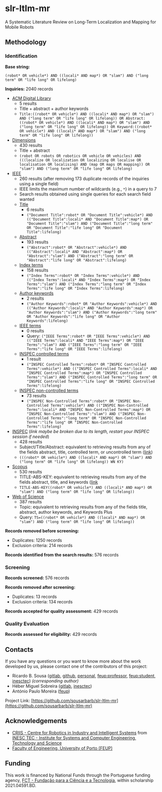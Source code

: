# slr-ltlm-mr
A Systematic Literature Review on Long-Term Localization and Mapping for Mobile Robots

## Methodology

### Identification

**Base string:**

`(robot* OR vehicle*) AND ((locali* AND map*) OR "slam") AND ("long term" OR "life long" OR lifelong)`

**Inquiries:** 2040 records

- [ACM Digital Library](https://dl.acm.org/action/doSearch?fillQuickSearch=false&target=advanced&expand=dl&AllField=Title%3A%28%28robot*+OR+vehicle*%29+AND+%28%28locali*+AND+map*%29+OR+%22slam%22%29+AND+%28%22long+term%22+OR+%22life+long%22+OR+lifelong%29%29+OR+Abstract%3A%28%28robot*+OR+vehicle*%29+AND+%28%28locali*+AND+map*%29+OR+%22slam%22%29+AND+%28%22long+term%22+OR+%22life+long%22+OR+lifelong%29%29+OR+Keyword%3A%28%28robot*+OR+vehicle*%29+AND+%28%28locali*+AND+map*%29+OR+%22slam%22%29+AND+%28%22long+term%22+OR+%22life+long%22+OR+lifelong%29%29)
  - 5 results
  - Title + abstract + author keywords
  - `Title:((robot* OR vehicle*) AND ((locali* AND map*) OR "slam") AND ("long term" OR "life long" OR lifelong)) OR Abstract:((robot* OR vehicle*) AND ((locali* AND map*) OR "slam") AND ("long term" OR "life long" OR lifelong)) OR Keyword:((robot* OR vehicle*) AND ((locali* AND map*) OR "slam") AND ("long term" OR "life long" OR lifelong))`
- [Dimensions](https://app.dimensions.ai/discover/publication?search_mode=content&search_text=(robot%20OR%20robots%20OR%20robotics%20OR%20vehicle%20OR%20vehicles)%20AND%20(((localize%20OR%20localization%20OR%20localizing%20OR%20localise%20OR%20localisation%20OR%20localising)%20AND%20(map%20OR%20maps%20OR%20mapping))%20OR%20%22slam%22)%20AND%20(%22long%20term%22%20OR%20%22life%20long%22%20OR%20lifelong)&search_type=kws&search_field=text_search)
  - 430 results
  - Title + abstract
  - `(robot OR robots OR robotics OR vehicle OR vehicles) AND (((localize OR localization OR localizing OR localise OR localisation OR localising) AND (map OR maps OR mapping)) OR "slam") AND ("long term" OR "life long" OR lifelong)`
- [IEEE](https://ieeexplore.ieee.org/search/advanced)
  - 260 results (after removing 173 duplicate records of the inquiries using a
    single field)
  - IEEE limits the maximum number of wildcards (e.g., `*`) in a query to 7
  - Search results obtained using single queries for each search field wanted
  - [Title](https://ieeexplore.ieee.org/search/searchresult.jsp?action=search&matchBoolean=true&newsearch=true&queryText=((%22Document%20Title%22:robot*%20OR%20%22Document%20Title%22:vehicle*)%20AND%20((%22Document%20Title%22:locali*%20AND%20%22Document%20Title%22:map*)%20OR%20%22Document%20Title%22:%22slam%22)%20AND%20(%22Document%20Title%22:%22long%20term%22%20OR%20%22Document%20Title%22:%22life%20long%22%20OR%20%22Document%20Title%22:lifelong)))
    - 6 results
    - `("Document Title":robot* OR "Document Title":vehicle*) AND (("Document Title":locali* AND "Document Title":map*) OR "Document Title":"slam") AND ("Document Title":"long term" OR "Document Title":"life long" OR "Document Title":lifelong)`
  - [Abstract](https://ieeexplore.ieee.org/search/searchresult.jsp?action=search&matchBoolean=true&newsearch=true&queryText=((%22Abstract%22:robot*%20OR%20%22Abstract%22:vehicle*)%20AND%20((%22Abstract%22:locali*%20AND%20%22Abstract%22:map*)%20OR%20%22Abstract%22:%22slam%22)%20AND%20(%22Abstract%22:%22long%20term%22%20OR%20%22Abstract%22:%22life%20long%22%20OR%20%22Abstract%22:lifelong))&highlight=true&returnFacets=ALL&returnType=SEARCH&matchPubs=true&rowsPerPage=100&pageNumber=1)
    - 193 results
    - `("Abstract":robot* OR "Abstract":vehicle*) AND (("Abstract":locali* AND "Abstract":map*) OR "Abstract":"slam") AND ("Abstract":"long term" OR "Abstract":"life long" OR "Abstract":lifelong)`
  - [Index terms](https://ieeexplore.ieee.org/search/searchresult.jsp?action=search&matchBoolean=true&newsearch=true&queryText=((%22Index%20Terms%22:robot*%20OR%20%22Index%20Terms%22:vehicle*)%20AND%20((%22Index%20Terms%22:locali*%20AND%20%22Index%20Terms%22:map*)%20OR%20%22Index%20Terms%22:%22slam%22)%20AND%20(%22Index%20Terms%22:%22long%20term%22%20OR%20%22Index%20Terms%22:%22life%20long%22%20OR%20%22Index%20Terms%22:lifelong))&highlight=true&returnFacets=ALL&returnType=SEARCH&matchPubs=true&rowsPerPage=100&pageNumber=1)
    - 158 results
    - `("Index Terms":robot* OR "Index Terms":vehicle*) AND (("Index Terms":locali* AND "Index Terms":map*) OR "Index Terms":"slam") AND ("Index Terms":"long term" OR "Index Terms":"life long" OR "Index Terms":lifelong)`
  - [Author keywords](https://ieeexplore.ieee.org/search/searchresult.jsp?action=search&matchBoolean=true&newsearch=true&queryText=((%22Author%20Keywords%22:robot*%20OR%20%22Author%20Keywords%22:vehicle*)%20AND%20((%22Author%20Keywords%22:locali*%20AND%20%22Author%20Keywords%22:map*)%20OR%20%22Author%20Keywords%22:%22slam%22)%20AND%20(%22Author%20Keywords%22:%22long%20term%22%20OR%20%22Author%20Keywords%22:%22life%20long%22%20OR%20%22Author%20Keywords%22:lifelong)))
    - 2 results
    - `("Author Keywords":robot* OR "Author Keywords":vehicle*) AND (("Author Keywords":locali* AND "Author Keywords":map*) OR "Author Keywords":"slam") AND ("Author Keywords":"long term" OR "Author Keywords":"life long" OR "Author Keywords":lifelong)`
  - [IEEE terms](https://ieeexplore.ieee.org/search/searchresult.jsp?action=search&matchBoolean=true&newsearch=true&queryText=((%22IEEE%20Terms%22:robot*%20OR%20%22IEEE%20Terms%22:vehicle*)%20AND%20((%22IEEE%20Terms%22:locali*%20AND%20%22IEEE%20Terms%22:map*)%20OR%20%22IEEE%20Terms%22:%22slam%22)%20AND%20(%22IEEE%20Terms%22:%22long%20term%22%20OR%20%22IEEE%20Terms%22:%22life%20long%22%20OR%20%22IEEE%20Terms%22:lifelong)))
    - 0 results
    - Query: `("IEEE Terms":robot* OR "IEEE Terms":vehicle*) AND (("IEEE Terms":locali* AND "IEEE Terms":map*) OR "IEEE Terms":"slam") AND ("IEEE Terms":"long term" OR "IEEE Terms":"life long" OR "IEEE Terms":lifelong)`
  - [INSPEC controlled terms](https://ieeexplore.ieee.org/search/searchresult.jsp?action=search&matchBoolean=true&newsearch=true&queryText=((%22INSPEC%20Controlled%20Terms%22:robot*%20OR%20%22INSPEC%20Controlled%20Terms%22:vehicle*)%20AND%20((%22INSPEC%20Controlled%20Terms%22:locali*%20AND%20%22INSPEC%20Controlled%20Terms%22:map*)%20OR%20%22INSPEC%20Controlled%20Terms%22:%22slam%22)%20AND%20(%22INSPEC%20Controlled%20Terms%22:%22long%20term%22%20OR%20%22INSPEC%20Controlled%20Terms%22:%22life%20long%22%20OR%20%22INSPEC%20Controlled%20Terms%22:lifelong)))
    - 1 result
    - `("INSPEC Controlled Terms":robot* OR "INSPEC Controlled Terms":vehicle*) AND (("INSPEC Controlled Terms":locali* AND "INSPEC Controlled Terms":map*) OR "INSPEC Controlled Terms":"slam") AND ("INSPEC Controlled Terms":"long term" OR "INSPEC Controlled Terms":"life long" OR "INSPEC Controlled Terms":lifelong)`
  - [INSPEC non-controlled terms](https://ieeexplore.ieee.org/search/searchresult.jsp?action=search&matchBoolean=true&newsearch=true&queryText=((%22INSPEC%20Non-Controlled%20Terms%22:robot*%20OR%20%22INSPEC%20Non-Controlled%20Terms%22:vehicle*)%20AND%20((%22INSPEC%20Non-Controlled%20Terms%22:locali*%20AND%20%22INSPEC%20Non-Controlled%20Terms%22:map*)%20OR%20%22INSPEC%20Non-Controlled%20Terms%22:%22slam%22)%20AND%20(%22INSPEC%20Non-Controlled%20Terms%22:%22long%20term%22%20OR%20%22INSPEC%20Non-Controlled%20Terms%22:%22life%20long%22%20OR%20%22INSPEC%20Non-Controlled%20Terms%22:lifelong))&highlight=true&returnFacets=ALL&returnType=SEARCH&matchPubs=true&rowsPerPage=75&pageNumber=1)
    - 73 results
    - `("INSPEC Non-Controlled Terms":robot* OR "INSPEC Non-Controlled Terms":vehicle*) AND (("INSPEC Non-Controlled Terms":locali* AND "INSPEC Non-Controlled Terms":map*) OR "INSPEC Non-Controlled Terms":"slam") AND ("INSPEC Non-Controlled Terms":"long term" OR "INSPEC Non-Controlled Terms":"life long" OR "INSPEC Non-Controlled Terms":lifelong)`
- [INSPEC](https://www.engineeringvillage.com/search/submitlink.url?sd=H4sIAAAAAAAAAKVVzW8bRRQf56Ox8%2BGmLULigGTllEbCS1yJFiEOIQlgZbFJUoqSnMazY3va2Z3tzKw%2FKELw%2F8CBO1f%2BAMqBG1eEEBJHjrw3u7OxnR4qMVI%2Bfr%2F33sz73u%2F%2FJqtGkw%2BZips8GYiEcy2SwUhISQe8CXSskqbhVLNh83nG9bR57gA3x4kVdvoRp8mLRrTym%2Fj13yVCJv%2FrLmr4T3%2F9%2BM8v1d%2B%2FXiKdNrnV7fcNt5fkzVzxU2Gs0tMzzpSO4OpLUu9zy4YdOhIDCqJLcm8oBkMJPxbkxwntSR5dkjsiYTKLeDezaWZP%2BNRckk1hDiTXtjtOuG6TzYSOjqilhypLbJtUU%2FD5XHzFQVHzPgSTuwCKBsKispPFPbTbzgCjYQ%2B8j6l5FpJ1yhg3JqKWW7IdPqUjGmRWyADU%2BAchqVF89%2BCL9pEld3OxpMkgOLeYL1DYcgpHwjj3n5NvyHJINhwZwhXGFtQqlTLqFaBKM6uM5bHHPaUkVGd%2FAbccviqxseTe1au82PAKwBR3vNHLpOSQ2kPNqRUqwYhQthSSbS8LFXOywuYWY6EoXb7D1IjrzyG5C2rrkC76sdIxtd7BqMgq4pWQ3PYYEpNKOi0MN6OZ5PvERDzK0gLUHTjUwmLhzHxJ0DWIdc3plLmsR8IwkUoou52mvHypeBh7t%2BQUy2Ke2CeCjxe5Gdt6pMaJVDSaCRFyA49Cg%2FsUQAhCujJ7q2tmzLmPbo0n0QV0o0%2BpSCCymEcCizHjWxXrmUGqC7yVDqdGMCpPZ5RuO4sz1%2BLOZ9IOYVSDmxMc5BMc5BMcaOjDgEkBNkGsIi6D9un8VdhD%2BewYS5n3HsbJZNIahoO2wIGe9d7WdF9PmJLS%2BKIaOiqnoerAdfdVc6%2FaXr6e4w6N%2FX0bOfMlrI79m1TrJvWg6MMZyhStuJVT6VBD35n5J2eKDk4xbPH9BdxawA%2Bub3DYD9xVqeEfrsFzBnAZ54pRZbes4%2F%2FdFPUtefh6VXTVD85LQ5wFvCYSvr1qUBRtZ%2FqtZrKeK54PfMviNsCKP76OvQbjhLuqo0oCFuUx9rNvfiSED2RtJIyAdeeFk9kmrU3heQ3d7MXrSBguITuOmaQETqVCXnHg%2B1bHgW%2FiwDdxYw2fflc5ubBvLcMHKx1XwfDbl7s%2FdycpHEuWVJL6k2m%2FHJs4TM1iOf7w8skff7794hP84uHLFUsqrdT9whuqne47Yfuz9uMbYBm%2BaPBnpfVuqzUvw4Oh3HVZrc15ZUm0q1VP2b1G96wx4kPBJN%2B73zjoHDV2dyUsUin2HIppCjwo7RhJ451CZUeqZNDAJbHjZFL0eQM5BxEhuJ%2BHv3qaCfYM0nBykeZMTUOiRzRhHLMTjcH%2F%2FUfvv7fgP4i6mLj%2FAHhEW31TCAAA)
  (_link maybe be broken due to its length, restart your INSPEC
  session if needed_)
  - 428 results
  - Subject/Title/Abstract: equivalent to retrieving results from any of the
    fields abstract, title, controlled term, or uncontrolled term
    ([link](https://service.elsevier.com/app/answers/detail/a_id/25647/supporthub/engineering-village/#panel10))
  - `(((robot* OR vehicle*) AND ((locali* AND map*) OR "slam") AND ("long term" OR "life long" OR lifelong)) WN KY)`
- [Scopus](https://www.scopus.com/results/results.uri?sort=plf-f&src=s&st1=%28robot*+OR+vehicle*%29+AND+%28%28locali*+AND+map*%29+OR+%22slam%22%29+AND+%28%22long+term%22+OR+%22life+long%22+OR+lifelong%29&sid=ab05b8cb41e4e85b9b1f90ec80501dac&sot=b&sdt=b&sl=115&s=TITLE-ABS-KEY%28%28robot*+OR+vehicle*%29+AND+%28%28locali*+AND+map*%29+OR+%22slam%22%29+AND+%28%22long+term%22+OR+%22life+long%22+OR+lifelong%29%29&origin=searchbasic&editSaveSearch=&yearFrom=Before+1960&yearTo=Present)
  - 530 results
  - TITLE-ABS-KEY: equivalent to retrieving results from any of the fields
    abstract, title, and keywords
    ([link](https://service.elsevier.com/app/answers/detail/a_id/11236/supporthub/scopus/kw/TITLE-ABS-KEY/)
  - `TITLE-ABS-KEY((robot* OR vehicle*) AND ((locali* AND map*) OR "slam") AND ("long term" OR "life long" OR lifelong))`
- [Web of Science](https://www.webofscience.com/wos/woscc/summary/08d9d511-f688-4cb4-bee0-195db4f123b4-388d46fe/relevance/1)
  - 387 results
  - Topic: equivalent to retrieving results from any of the fields title,
    abstract, author keywords, and Keywords Plus
  - Query: `TS=((robot* OR vehicle*) AND ((locali* AND map*) OR "slam") AND ("long term" OR "life long" OR lifelong))`

**Records removed before screening:**

- Duplicates: 1250 records
- Exclusion criteria: 214 records

**Records identified from the search results:** 576 records

### Screening

**Records screened:** 576 records

**Records removed after screening:**

- Duplicates: 13 records
- Exclusion criteria: 134 records

**Records accepted for quality assessment:** 429 records

### Quality Evaluation

**Records assessed for eligibility:** 429 records

## Contacts

If you have any questions or you want to know more about the work developed by
us, please contact one of the contributors of this project:

- Ricardo B. Sousa ([gitlab](https://gitlab.com/sousarbarb/),
  [github](https://github.com/sousarbarb/),
  [personal](mailto:sousa.ricardob@outlook.com),
  [feup:professor](mailto:rbs@fe.up.pt),
  [feup:student](mailto:up201503004@edu.fe.up.pt),
  [inesctec](mailto:ricardo.b.sousa@inesctec.pt))
  _(corresponding author)_
- Héber Miguel Sobreira ([gitlab](https://gitlab.inesctec.pt/heber.m.sobreira),
  [inesctec](mailto:heber.m.sobreira@inesctec.pt))
- António Paulo Moreira ([feup](mailto:amoreira@fe.up.pt))

Project Link:
[https://github.com/sousarbarb/slr-ltlm-mr](https://github.com/sousarbarb/slr-ltlm-mr)

## Acknowledgements

- [CRIIS - Centre for Robotics in Industry and Intelligent Systems](https://www.inesctec.pt/en/centres/criis)
  from
  [INESC TEC - Institute for Systems and Computer Engineering, Technology and Science](https://www.inesctec.pt/en)
- [Faculty of Engineering, University of Porto (FEUP)](https://sigarra.up.pt/feup/en/WEB_PAGE.INICIAL)

## Funding

This work is financed by National Funds through the Portuguese funding agency,
[FCT - Fundação para a Ciência e a Tecnologia](https://www.fct.pt/index.phtml.en),
within scholarship 2021.04591.BD.
